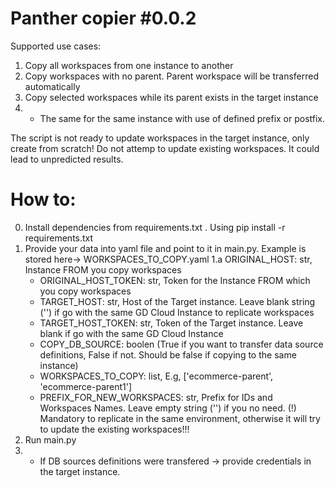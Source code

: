 # Panther copier #0.0.2
Supported use cases:
1. Copy all workspaces from one instance to another
2. Copy workspaces with no parent. Parent workspace will be transferred automatically
3. Copy selected workspaces while its parent exists in the target instance
4. - The same for the same instance with use of defined prefix or postfix.

The script is not ready to update workspaces in the target instance, only create from scratch! Do not attemp to update existing workspaces. It could lead to unpredicted results. 

# How to:
0. Install dependencies from requirements.txt . Using pip install -r requirements.txt
1. Provide your data into yaml file and point to it in main.py. Example is stored here-> WORKSPACES_TO_COPY.yaml
1.a ORIGINAL_HOST: str, Instance FROM you copy workspaces
    - ORIGINAL_HOST_TOKEN: str, Token for the Instance FROM which you copy workspaces
    - TARGET_HOST: str, Host of the Target instance. Leave blank string ('') if go with the same GD Cloud Instance to replicate workspaces
    - TARGET_HOST_TOKEN: str, Token of the Target instance. Leave blank if go with the same GD Cloud Instance
    - COPY_DB_SOURCE: boolen (True if you want to transfer data source definitions, False if not. Should be false if copying to the same instance)
    - WORKSPACES_TO_COPY: list, E.g, ['ecommerce-parent', 'ecommerce-parent1']
    - PREFIX_FOR_NEW_WORKSPACES: str, Prefix for IDs and Workspaces Names. Leave empty string ('') if you no need. (!) Mandatory to replicate in the same environment, otherwise it will try to update the existing workspaces!!!
2. Run main.py
3. - If DB sources definitions were transfered -> provide credentials in the target instance. 

